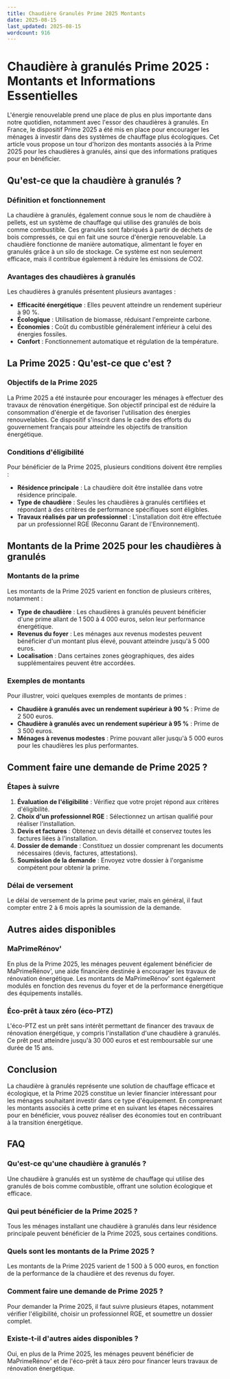 ```yaml
---
title: Chaudière Granulés Prime 2025 Montants
date: 2025-08-15
last_updated: 2025-08-15
wordcount: 916
---
```


# Chaudière à granulés Prime 2025 : Montants et Informations Essentielles

L'énergie renouvelable prend une place de plus en plus importante dans notre quotidien, notamment avec l'essor des chaudières à granulés. En France, le dispositif Prime 2025 a été mis en place pour encourager les ménages à investir dans des systèmes de chauffage plus écologiques. Cet article vous propose un tour d'horizon des montants associés à la Prime 2025 pour les chaudières à granulés, ainsi que des informations pratiques pour en bénéficier.

## Qu'est-ce que la chaudière à granulés ?

### Définition et fonctionnement

La chaudière à granulés, également connue sous le nom de chaudière à pellets, est un système de chauffage qui utilise des granulés de bois comme combustible. Ces granulés sont fabriqués à partir de déchets de bois compressés, ce qui en fait une source d'énergie renouvelable. La chaudière fonctionne de manière automatique, alimentant le foyer en granulés grâce à un silo de stockage. Ce système est non seulement efficace, mais il contribue également à réduire les émissions de CO2.

### Avantages des chaudières à granulés

Les chaudières à granulés présentent plusieurs avantages :

- **Efficacité énergétique** : Elles peuvent atteindre un rendement supérieur à 90 %.
- **Écologique** : Utilisation de biomasse, réduisant l'empreinte carbone.
- **Économies** : Coût du combustible généralement inférieur à celui des énergies fossiles.
- **Confort** : Fonctionnement automatique et régulation de la température.

## La Prime 2025 : Qu'est-ce que c'est ?

### Objectifs de la Prime 2025

La Prime 2025 a été instaurée pour encourager les ménages à effectuer des travaux de rénovation énergétique. Son objectif principal est de réduire la consommation d'énergie et de favoriser l'utilisation des énergies renouvelables. Ce dispositif s'inscrit dans le cadre des efforts du gouvernement français pour atteindre les objectifs de transition énergétique.

### Conditions d'éligibilité

Pour bénéficier de la Prime 2025, plusieurs conditions doivent être remplies :

- **Résidence principale** : La chaudière doit être installée dans votre résidence principale.
- **Type de chaudière** : Seules les chaudières à granulés certifiées et répondant à des critères de performance spécifiques sont éligibles.
- **Travaux réalisés par un professionnel** : L'installation doit être effectuée par un professionnel RGE (Reconnu Garant de l'Environnement).

## Montants de la Prime 2025 pour les chaudières à granulés

### Montants de la prime

Les montants de la Prime 2025 varient en fonction de plusieurs critères, notamment :

- **Type de chaudière** : Les chaudières à granulés peuvent bénéficier d'une prime allant de 1 500 à 4 000 euros, selon leur performance énergétique.
- **Revenus du foyer** : Les ménages aux revenus modestes peuvent bénéficier d'un montant plus élevé, pouvant atteindre jusqu'à 5 000 euros.
- **Localisation** : Dans certaines zones géographiques, des aides supplémentaires peuvent être accordées.

### Exemples de montants

Pour illustrer, voici quelques exemples de montants de primes :

- **Chaudière à granulés avec un rendement supérieur à 90 %** : Prime de 2 500 euros.
- **Chaudière à granulés avec un rendement supérieur à 95 %** : Prime de 3 500 euros.
- **Ménages à revenus modestes** : Prime pouvant aller jusqu'à 5 000 euros pour les chaudières les plus performantes.

## Comment faire une demande de Prime 2025 ?

### Étapes à suivre

1. **Évaluation de l'éligibilité** : Vérifiez que votre projet répond aux critères d'éligibilité.
2. **Choix d'un professionnel RGE** : Sélectionnez un artisan qualifié pour réaliser l'installation.
3. **Devis et factures** : Obtenez un devis détaillé et conservez toutes les factures liées à l'installation.
4. **Dossier de demande** : Constituez un dossier comprenant les documents nécessaires (devis, factures, attestations).
5. **Soumission de la demande** : Envoyez votre dossier à l'organisme compétent pour obtenir la prime.

### Délai de versement

Le délai de versement de la prime peut varier, mais en général, il faut compter entre 2 à 6 mois après la soumission de la demande.

## Autres aides disponibles

### MaPrimeRénov'

En plus de la Prime 2025, les ménages peuvent également bénéficier de MaPrimeRénov', une aide financière destinée à encourager les travaux de rénovation énergétique. Les montants de MaPrimeRénov' sont également modulés en fonction des revenus du foyer et de la performance énergétique des équipements installés.

### Éco-prêt à taux zéro (éco-PTZ)

L'éco-PTZ est un prêt sans intérêt permettant de financer des travaux de rénovation énergétique, y compris l'installation d'une chaudière à granulés. Ce prêt peut atteindre jusqu'à 30 000 euros et est remboursable sur une durée de 15 ans.

## Conclusion

La chaudière à granulés représente une solution de chauffage efficace et écologique, et la Prime 2025 constitue un levier financier intéressant pour les ménages souhaitant investir dans ce type d'équipement. En comprenant les montants associés à cette prime et en suivant les étapes nécessaires pour en bénéficier, vous pouvez réaliser des économies tout en contribuant à la transition énergétique.

## FAQ

### Qu'est-ce qu'une chaudière à granulés ?

Une chaudière à granulés est un système de chauffage qui utilise des granulés de bois comme combustible, offrant une solution écologique et efficace.

### Qui peut bénéficier de la Prime 2025 ?

Tous les ménages installant une chaudière à granulés dans leur résidence principale peuvent bénéficier de la Prime 2025, sous certaines conditions.

### Quels sont les montants de la Prime 2025 ?

Les montants de la Prime 2025 varient de 1 500 à 5 000 euros, en fonction de la performance de la chaudière et des revenus du foyer.

### Comment faire une demande de Prime 2025 ?

Pour demander la Prime 2025, il faut suivre plusieurs étapes, notamment vérifier l'éligibilité, choisir un professionnel RGE, et soumettre un dossier complet.

### Existe-t-il d'autres aides disponibles ?

Oui, en plus de la Prime 2025, les ménages peuvent bénéficier de MaPrimeRénov' et de l'éco-prêt à taux zéro pour financer leurs travaux de rénovation énergétique.